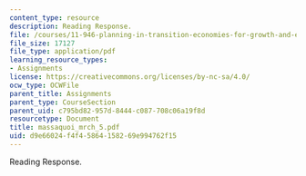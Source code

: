 ```yaml
---
content_type: resource
description: Reading Response.
file: /courses/11-946-planning-in-transition-economies-for-growth-and-equity-spring-2004/d9e66024f4f45864158269e994762f15_massaquoi_mrch_5.pdf
file_size: 17127
file_type: application/pdf
learning_resource_types:
- Assignments
license: https://creativecommons.org/licenses/by-nc-sa/4.0/
ocw_type: OCWFile
parent_title: Assignments
parent_type: CourseSection
parent_uid: c795bd82-957d-8444-c087-708c06a19f8d
resourcetype: Document
title: massaquoi_mrch_5.pdf
uid: d9e66024-f4f4-5864-1582-69e994762f15
---
```

Reading Response.